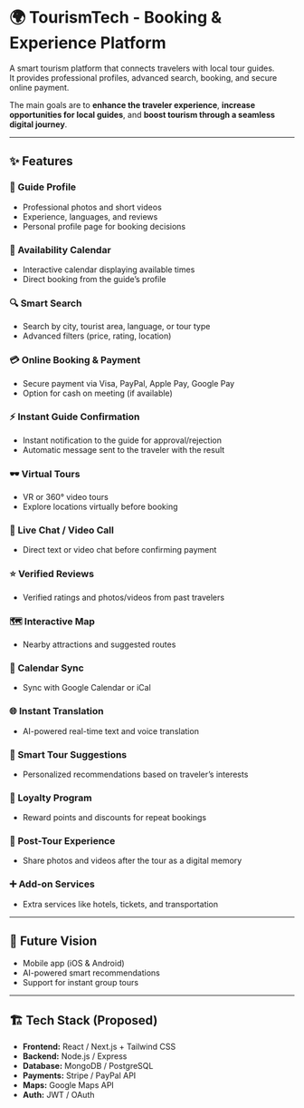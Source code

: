 # 🌍 TourismTech - Booking & Experience Platform  

A smart tourism platform that connects travelers with local tour guides.  
It provides professional profiles, advanced search, booking, and secure online payment.  

The main goals are to **enhance the traveler experience**, **increase opportunities for local guides**, and **boost tourism through a seamless digital journey**.  

---

## ✨ Features  

### 👤 Guide Profile  
- Professional photos and short videos  
- Experience, languages, and reviews  
- Personal profile page for booking decisions  

### 📅 Availability Calendar  
- Interactive calendar displaying available times  
- Direct booking from the guide’s profile  

### 🔍 Smart Search  
- Search by city, tourist area, language, or tour type  
- Advanced filters (price, rating, location)  

### 💳 Online Booking & Payment  
- Secure payment via Visa, PayPal, Apple Pay, Google Pay  
- Option for cash on meeting (if available)  

### ⚡ Instant Guide Confirmation  
- Instant notification to the guide for approval/rejection  
- Automatic message sent to the traveler with the result  

### 🕶 Virtual Tours  
- VR or 360° video tours  
- Explore locations virtually before booking  

### 💬 Live Chat / Video Call  
- Direct text or video chat before confirming payment  

### ⭐ Verified Reviews  
- Verified ratings and photos/videos from past travelers  

### 🗺 Interactive Map  
- Nearby attractions and suggested routes  

### 🔗 Calendar Sync  
- Sync with Google Calendar or iCal  

### 🌐 Instant Translation  
- AI-powered real-time text and voice translation  

### 🧭 Smart Tour Suggestions  
- Personalized recommendations based on traveler’s interests  

### 🎁 Loyalty Program  
- Reward points and discounts for repeat bookings  

### 📸 Post-Tour Experience  
- Share photos and videos after the tour as a digital memory  

### ➕ Add-on Services  
- Extra services like hotels, tickets, and transportation  

---

## 🚀 Future Vision  
- Mobile app (iOS & Android)  
- AI-powered smart recommendations  
- Support for instant group tours  

---

## 🏗 Tech Stack (Proposed)  
- **Frontend:** React / Next.js + Tailwind CSS  
- **Backend:** Node.js / Express  
- **Database:** MongoDB / PostgreSQL  
- **Payments:** Stripe / PayPal API  
- **Maps:** Google Maps API  
- **Auth:** JWT / OAuth  

